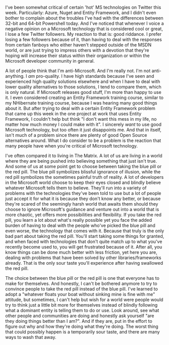 I've been somewhat critical of certain 'hot' MS technologies on Twitter this week. Particularly: Azure, Nuget and Entity Framework, and I didn't even bother to complain about the troubles I've had with the differences between 32-bit and 64-bit Powershell today. And I've noticed that whenever I voice a negative opinion on a Microsoft technology that is considered cool or great, I lose a few Twitter followers. My reaction to that is: good riddance. I prefer losing a few followers because of it, than having to deal with the responses from certain fanboys who either haven't stepped outside of the MSDN world, or are just trying to impress others with a devotion that they're hoping will increase their status within their organization or within the Microsoft developer community in general.

A lot of people think that I'm anti-Microsoft. And I'm really not. I'm not anti-anything. I *am* pro-quality. I have high standards because I've seen and experienced high quality solutions elsewhere and when I have to deal with lower quality alternatives to those solutions, I tend to compare them, which is only natural. If Microsoft releases good stuff, I'm more than happy to use it. I even considered creating an Entity Framework training course, similar to my NHibernate training course, because I was hearing many good things about it. But after trying to deal with a certain Entity Framework problem that came up this week in the one project at work that uses Entity Framework, I couldn't help but think "I don't want this mess in my life, no matter how much money I could make with it". I sincerely *want* to use good Microsoft technology, but too often it just disappoints me. And that in itself, isn't much of a problem since there are plenty of good Open Source alternatives around. What I do consider to be a problem is the reaction that many people have when you're critical of Microsoft technology.

I've often compared it to living in The Matrix. A lot of us are living in a world where they are being pushed into believing something that just isn't true. And some of us at some point get to choose between taking the blue pill or the red pill. The blue pill symbolizes blissful ignorance of illusion, while the red pill symbolizes the sometimes painful truth of reality. A lot of developers in the Microsoft world choose to keep their eyes closed and blindly believe whatever Microsoft tells them to believe. They'll run into a variety of problems with the technologies they've been told to use but a lot of people just accept it for what it is because they don't know any better, or because they're scared of the seemingly harsh world that awaits them should they choose to ignore Microsoft's guidance and venture out into a world that is more chaotic, yet offers more possibilities and flexibility. If you take the red pill, you learn a lot about what's really possible yet you face the added burden of having to deal with the people who've picked the blue pill and even worse, the technology that comes with it. Because that truly is the only bad part about taking the red pill. You'll start taking some things for granted, and when faced with technologies that don't quite match up to what you've recently become used to, you will get frustrated because of it. After all, you know things can be done much better with less friction, yet here you are, dealing with problems that have been solved by other libraries/frameworks already. That is the only sour taste you'll experience after having swallowed the red pill.

The choice between the blue pill or the red pill is one that everyone has to make for themselves. And honestly, I can't be bothered anymore to try to convince people to take the red pill instead of the blue pill. I've learned to adopt a "whatever floats your boat without sinking mine is fine with me" attitude, but sometimes, I can't help but wish for a world were people would try to think just a little bit more for themselves instead of blindly following what a dominant entity is telling them to do or use. Look around, see what other people and communities are doing and honestly ask yourself "are they doing things better than I am?". And if they are, put in the effort to figure out why and how they're doing what they're doing. The worst thing that could possibly happen is a temporarily sour taste, and there are many ways to wash that away.